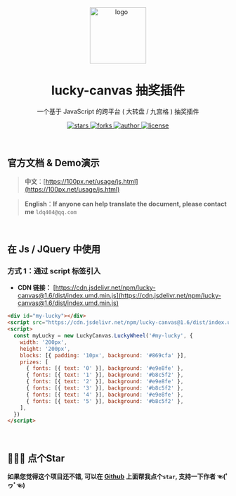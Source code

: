 

<div align="center">
  <img src="https://cdn.jsdelivr.net/gh/buuing/cdn/imgs/lucky-canvas.png" width="128" alt="logo" />
  <h1>lucky-canvas 抽奖插件</h1>
  <p>一个基于 JavaScript 的跨平台 ( 大转盘 / 九宫格 ) 抽奖插件</p>
  <p>
    <a href="https://github.com/buuing/lucky-canvas/stargazers" target="_black">
      <img src="https://img.shields.io/github/stars/buuing/lucky-canvas?color=%23ffba15&logo=github&style=flat-square" alt="stars" />
    </a>
    <a href="https://github.com/buuing/lucky-canvas/network/members" target="_black">
      <img src="https://img.shields.io/github/forks/buuing/lucky-canvas?color=%23ffba15&logo=github&style=flat-square" alt="forks" />
    </a>
    <a href="https://github.com/buuing" target="_black">
      <img src="https://img.shields.io/badge/Author-%20buuing%20-7289da.svg?&logo=github&style=flat-square" alt="author" />
    </a>
    <a href="https://github.com/buuing/lucky-canvas/blob/master/LICENSE" target="_black">
      <img src="https://img.shields.io/github/license/buuing/lucky-canvas?color=%232dce89&logo=github&style=flat-square" alt="license" />
    </a>
  </p>
</div>

<br />

## 官方文档 & Demo演示

> **中文**：[https://100px.net/usage/js.html](https://100px.net/usage/js.html)  

> **English**：**If anyone can help translate the document, please contact me** `ldq404@qq.com`


<br />

## 在 Js / JQuery 中使用

### 方式 1：通过 script 标签引入

- **CDN 链接：** [https://cdn.jsdelivr.net/npm/lucky-canvas@1.6/dist/index.umd.min.js](https://cdn.jsdelivr.net/npm/lucky-canvas@1.6/dist/index.umd.min.js)

```html
<div id="my-lucky"></div>
<script src="https://cdn.jsdelivr.net/npm/lucky-canvas@1.6/dist/index.umd.min.js"></script>
<script>
  const myLucky = new LuckyCanvas.LuckyWheel('#my-lucky', {
    width: '200px',
    height: '200px',
    blocks: [{ padding: '10px', background: '#869cfa' }],
    prizes: [
      { fonts: [{ text: '0' }], background: '#e9e8fe' },
      { fonts: [{ text: '1' }], background: '#b8c5f2' },
      { fonts: [{ text: '2' }], background: '#e9e8fe' },
      { fonts: [{ text: '3' }], background: '#b8c5f2' },
      { fonts: [{ text: '4' }], background: '#e9e8fe' },
      { fonts: [{ text: '5' }], background: '#b8c5f2' },
    ],
  })
</script>
```

<br />

## 🙏🙏🙏 点个Star

**如果您觉得这个项目还不错, 可以在 [Github](https://github.com/buuing/lucky-canvas) 上面帮我点个`star`, 支持一下作者 ☜(ﾟヮﾟ☜)**

